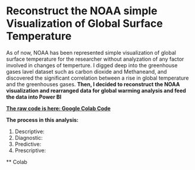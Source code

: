 # Reconstruct the NOAA simple Visualization of Global Surface Temperature 
  As of now, NOAA has been represented simple visualization of global surface temperature for the researcher without analyzation of any factor involved in changes of temperture. I digged deep into the greenhouse gases lavel dataset such as carbon dioxide and Methaneand, and discovered the significant correlation between a rise in global temperature and the greenhouses gases. 
  **Then, I decided to reconstruct the NOAA visualization and rearranged data for global warming analysis and feed the data into Power BI** 

  **[The raw code is here: Google Colab Code](https://colab.research.google.com/drive/1DYcPUoVDsyaoie7TBLI5goGOq06gP8EP?hl=th#scrollTo=cw64-fCh_Ku0)**


**The process in this analysis:**
1. Descriptive:
2. Diagnostic:
3. Predictive:
4. Prescriptive:

**
Colab

